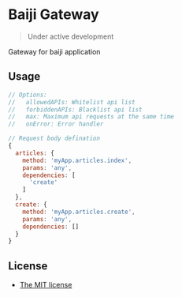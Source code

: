 # Baiji Gateway

> Under active development

Gateway for baiji application

## Usage

``` javascript
// Options:
//   allowedAPIs: Whitelist api list
//   forbiddenAPIs: Blacklist api list
//   max: Maximum api requests at the same time
//   onError: Error handler

// Request body defination
{
  articles: {
    method: 'myApp.articles.index',
    params: 'any',
    dependencies: [
      'create'
    ]
  },
  create: {
    method: 'myApp.articles.create',
    params: 'any',
    dependencies: []
  }
}
```

License
-------
* [The MIT license](LICENSE)
